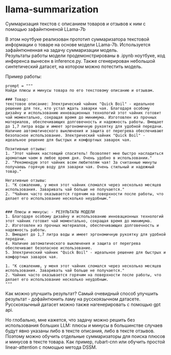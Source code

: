 # llama-summarization
Суммаризация текстов с описанием товаров и отзывов к ним с помощью зафайнтюненой LLama-7b   

В этом ноутбуке реализован прототип суммаризатора текстовой информации о товаре на основе модели LLama-7b. Используется зафайнтюненная на задачу суммаризации модель.  
Результаты работы модели продемонстрированы в .ipynb ноутбуке, код инференса вынесен в inference.py. Также сгенерирован небольшой синтетический датасет, на котором можно потестить модель.  

Пример работы:
```
prompt = """
Найди плюсы и минусы товара по его текстовому описанию и отзывам.

### Товар:
текстовое описание: Электрический чайник "Quick Boil" - идеальное решение для тех, кто устал ждать заварки чая. Благодаря особому дизайну и использованию инновационных технологий этот чайник готовит чай моментально, сокращая время до минимума. Изготовлен из прочных материалов, обеспечивающих долговечность и надежность работы. Вмещает до 1,7 литра воды и имеет эргономичную рукоятку для удобной передачи. Наличие автоматического выключения и защита от перегрева обеспечивают безопасное использование. Электрический чайник "Quick Boil" - идеальное решение для быстрых и комфортных заварок чая.

Позитивные отзывы:
1. "Этот чайник настоящий спаситель! Позволяет мне быстро насладиться ароматным чаем в любое время дня. Очень удобно в использовании."
2. "Рекомендую этот чайник всем любителям чая! За считанные минуты получаешь горячую воду для заварки чая. Очень стильный и надежный товар."

Негативные отзывы:
1. "К сожалению, у меня этот чайник сломался через несколько месяцев использования. Заваривать чай больше не получается."
2. "Чайник часто оказывается горячим на поверхности после работы, что делает его использование несколько неудобным."


### Плюсы и минусы: - РЕЗУЛЬТАТЫ МОДЕЛИ
1. Благодаря особому дизайну и использованию инновационных технологий этот чайник готовит чай моментально, сокращая время до минимума.
2. Изготовлен из прочных материалов, обеспечивающих долговечность и надежность работы.
3. Вмещает до 1,7 литра воды и имеет эргономичную рукоятку для удобной передачи.
4. Наличие автоматического выключения и защита от перегрева обеспечивают безопасное использование.
5. Электрический чайник "Quick Boil" - идеальное решение для быстрых и комфортных заварок чая.

1. "К сожалению, у меня этот чайник сломался через несколько месяцев использования. Заваривать чай больше не получается."
2. Чайник часто оказывается горячим на поверхности после работы, что делает его использование несколько неудобным.
"""

```
Как можно улучшить результат?
Самый очевидный способ улучшить результат - дофайнтюнить ламу на русскоязычном датасете. Русскоязычный датасет можно также нагенерировать с помощью gpt api.

Но глобально, мне кажется, что задачу можно решить без использования больших LLM: плюсы и минусы в большинстве случаев будут явно указаны либо в тексте описания, либо в тексте отзывов. Поэтому можно обучить отдельные суммаризаторы для поиска плюсов и минусов в тексте товара. Как пример, rubart-cnn или обучить простой linear-attention с помощью метода DSSM.

